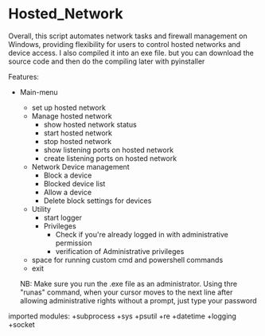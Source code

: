 # Hosted_Network
Overall, this script automates network tasks and firewall management on Windows, providing flexibility for users to control hosted networks and device access.
I also compiled it into an exe file. but you can download the source code and then do the compiling later with pyinstaller 

Features:
+ Main-menu
   + set up hosted network
   + Manage hosted network
     - show hosted network status
     - start hosted network
     - stop hosted network
     - show listening ports on hosted network
     - create listening ports on hosted network
   + Network Device management
      - Block a device
      - Blocked device list
      - Allow a device
      - Delete block settings for devices
   + Utility
       - start logger
       + Privileges
          - Check if you're already logged in with administrative permission 
          - verification of Administrative privileges
  + space for running custom cmd and powershell commands
   + exit

  NB: Make sure you run the .exe file as an administrator. Using thre "runas" command, when your cursor moves to the next line after allowing administrative rights without a prompt, just type your password

imported modules:
+subprocess
+sys
+psutil
+re
+datetime
+logging
+socket

